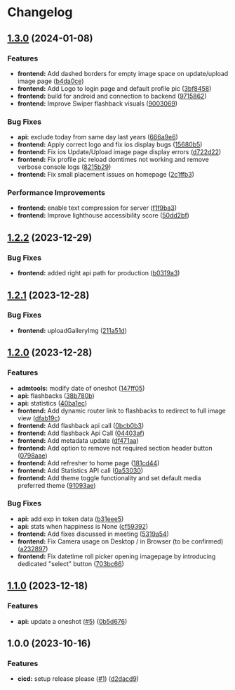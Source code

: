 # Changelog

## [1.3.0](https://github.com/ptrLx/oneshot-web/compare/v1.2.2...v1.3.0) (2024-01-08)


### Features

* **frontend:** Add dashed borders for empty image space on update/upload image page ([b4da0ce](https://github.com/ptrLx/oneshot-web/commit/b4da0cebfadbb6e1c12ffc13caa1683b3470614b))
* **frontend:** Add Logo to login page and default profile pic ([3bf8458](https://github.com/ptrLx/oneshot-web/commit/3bf845832a9ee75b4af9d8b1fb7a05bea0ea66da))
* **frontend:** build for android and connection to backend ([9715862](https://github.com/ptrLx/oneshot-web/commit/9715862f648c854840ec6df6f6379c0a11bd1f2c))
* **frontend:** Improve Swiper flashback visuals ([9003069](https://github.com/ptrLx/oneshot-web/commit/9003069d1f297f1782bde9a2009bea9cd372706c))


### Bug Fixes

* **api:** exclude today from same day last years ([666a9e6](https://github.com/ptrLx/oneshot-web/commit/666a9e66becfed438a14ce8a2e37a42f33e816be))
* **frontend:** Apply correct logo and fix ios display bugs ([15680b5](https://github.com/ptrLx/oneshot-web/commit/15680b59c78d1ba6e1c751f20498d98bd662aef8))
* **frontend:** Fix ios Update/Upload image page display errors ([d722d22](https://github.com/ptrLx/oneshot-web/commit/d722d223938cd0f966ed741854ada9cc51e50f7a))
* **frontend:** Fix profile pic reload domtimes not working and remove verbose console logs ([8215b29](https://github.com/ptrLx/oneshot-web/commit/8215b29cb229d6505c853d138dcbf89b1a078b5e))
* **frontend:** Fix small placement issues on homepage ([2c1ffb3](https://github.com/ptrLx/oneshot-web/commit/2c1ffb389fa2a373b3befc0dd8033ca93e9fad97))


### Performance Improvements

* **frontend:** enable text compression for server ([f1f9ba3](https://github.com/ptrLx/oneshot-web/commit/f1f9ba39ce5ba361c5ad89f485ce88c92c63d22f))
* **frontend:** Improve lighthouse accessibility score ([50dd2bf](https://github.com/ptrLx/oneshot-web/commit/50dd2bf0fb9f9cfc83316062857619561611af21))

## [1.2.2](https://github.com/ptrLx/oneshot-web/compare/v1.2.1...v1.2.2) (2023-12-29)


### Bug Fixes

* **frontend:** added right api path for production ([b0319a3](https://github.com/ptrLx/oneshot-web/commit/b0319a3aee11aafcbb216d735e9dbcd611ef73d5))

## [1.2.1](https://github.com/ptrLx/oneshot-web/compare/v1.2.0...v1.2.1) (2023-12-28)


### Bug Fixes

* **frontend:** uploadGalleryImg ([211a51d](https://github.com/ptrLx/oneshot-web/commit/211a51d17c846efb371b249fbf7568fc5a348c6b))

## [1.2.0](https://github.com/ptrLx/oneshot-web/compare/v1.1.0...v1.2.0) (2023-12-28)


### Features

* **admtools:** modify date of oneshot ([147ff05](https://github.com/ptrLx/oneshot-web/commit/147ff05617db932b184fc4008af30a0df02ca743))
* **api:** flashbacks ([38b780b](https://github.com/ptrLx/oneshot-web/commit/38b780b19a23f209bb99e980006e2ffd09567615))
* **api:** statistics ([40ba1ec](https://github.com/ptrLx/oneshot-web/commit/40ba1ec47ff74945e800ffec548df0151c395433))
* **frontend:** Add dynamic router link to flashbacks to redirect to full image view ([dfab19c](https://github.com/ptrLx/oneshot-web/commit/dfab19c56a5c380ea8c5bd286569a62b411c86f6))
* **frontend:** Add flashback api call ([0bcb0b3](https://github.com/ptrLx/oneshot-web/commit/0bcb0b33810513f933bd76bc94793f3b58579f02))
* **frontend:** Add flashback Api Call ([04403af](https://github.com/ptrLx/oneshot-web/commit/04403afd4eae78b98b513ca015932e3727618c18))
* **frontend:** Add metadata update ([df471aa](https://github.com/ptrLx/oneshot-web/commit/df471aa7c4e556b532db838085811cec15a99eeb))
* **frontend:** Add option to remove not required section header button ([0798aae](https://github.com/ptrLx/oneshot-web/commit/0798aae8cf7f94964b94b54ec866cfdb37c5bf13))
* **frontend:** Add refresher to home page ([181cd44](https://github.com/ptrLx/oneshot-web/commit/181cd44dae8f3870c0b22504c5dbc23a226755de))
* **frontend:** Add Statistics API call ([0a53030](https://github.com/ptrLx/oneshot-web/commit/0a530302f51bb3bf91d206cec187dc7dc14f1b6d))
* **frontend:** Add theme toggle functionality and set default media preferred theme ([91093ae](https://github.com/ptrLx/oneshot-web/commit/91093ae74d432a58196092c0954ebde0156b1bf0))


### Bug Fixes

* **api:** add exp in token data ([b31eee5](https://github.com/ptrLx/oneshot-web/commit/b31eee57fc4178f9e5d9bdef49abc9a1b7db13e1))
* **api:** stats when happiness is None ([cf59392](https://github.com/ptrLx/oneshot-web/commit/cf59392229be5d37bcc605e1d496ef7dfbfa9aef))
* **frontend:** Add fixes discussed in meeting ([5319a54](https://github.com/ptrLx/oneshot-web/commit/5319a54ff2c426d33de3d377be85c3de6be4530c))
* **frontend:** Fix Camera usage on Desktop / in Browser (to be confirmed) ([a232897](https://github.com/ptrLx/oneshot-web/commit/a232897e543c024960d028984c137c9a4c64c435))
* **frontend:** Fix datetime roll picker opening imagepage by introducing dedicated "select" button ([703bc66](https://github.com/ptrLx/oneshot-web/commit/703bc66d570ec1a02610828c85daf975cf57eaaf))

## [1.1.0](https://github.com/ptrLx/oneshot-web/compare/v1.0.0...v1.1.0) (2023-12-18)


### Features

* **api:** update a oneshot ([#5](https://github.com/ptrLx/oneshot-web/issues/5)) ([0b5d676](https://github.com/ptrLx/oneshot-web/commit/0b5d676a9711870a5bb914b4c3a44adaa431bbde))

## 1.0.0 (2023-10-16)


### Features

* **cicd:** setup release please ([#1](https://github.com/ptrLx/oneshot-web/issues/1)) ([d2dacd9](https://github.com/ptrLx/oneshot-web/commit/d2dacd993a338ccd14d6aa2150ea4b8af98f07f3))
